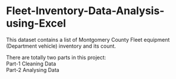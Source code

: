 # Fleet-Inventory-Data-Analysis-using-Excel

This dataset contains a list of Montgomery County Fleet equipment (Department vehicle) inventory and its count.

There are totally two parts in this project:<br />
  Part-1 Cleaning Data <br />
  Part-2 Analysing Data
  
 

